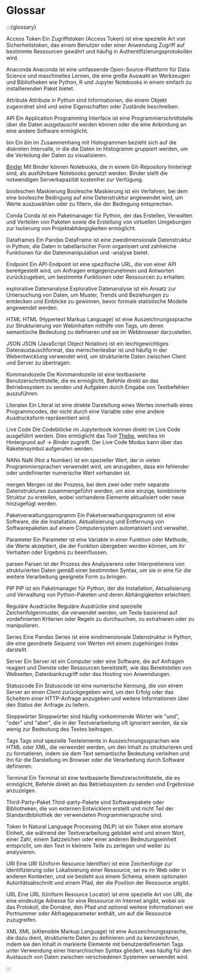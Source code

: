 # Glossar

:::{glossary}

Access Token
    Ein Zugriffstoken (Access Token) ist eine spezielle Art von Sicherheitstoken, das einem Benutzer oder einer Anwendung Zugriff auf bestimmte Ressourcen gewährt und häufig in Authentifizierungsprotokollen wird.

Anaconda
    Anaconda ist eine umfassende Open-Source-Plattform für Data Science und maschinelles Lernen, die eine große Auswahl an Werkzeugen und Bibliotheken wie Python, R und Jupyter Notebooks in einem einfach zu installierenden Paket bietet.

Attribute
    Attribute in Python sind Informationen, die einem Objekt zugeordnet sind und seine Eigenschaften oder Zustände beschreiben.

API
    Ein Application Programming Interface ist eine Programmierschnittstelle über die Daten ausgetauscht werden können oder die eine Anbindung an eine andere Software ermöglicht.

bin
    Ein *bin* im Zusammenhang mit Histogrammen bezieht sich auf die diskreten Intervalle, in die die Daten im Histogramm gruppiert werden, um die Verteilung der Daten zu visualisieren.

[Binder](https://mybinder.org/)
    Mit Binder können Notebooks, die in einem Git-Repository hinterlegt sind, als ausführbare Notebooks genutzt werden. Binder stellt die notwendigen Serverkapazität kostenfrei zur Verfügung.

booleschen Maskierung
    Boolesche Maskierung ist ein Verfahren, bei dem eine boolesche Bedingung auf eine Datenstruktur angewendet wird, um Werte auszuwählen oder zu filtern, die der Bedingung entsprechen.

Conda
    Conda ist ein Paketmanager für Python, der das Erstellen, Verwalten und Verteilen von Paketen sowie die Erstellung von virtuellen Umgebungen zur Isolierung von Projektabhängigkeiten ermöglicht.

Dataframes
    Ein Pandas DataFrame ist eine zweidimensionale Datenstruktur in Python, die Daten in tabellarischer Form organisiert und zahlreiche Funktionen für die Datenmanipulation und -analyse bietet.

Endpoint
    Ein API-Endpoint ist eine spezifische URL, die von einer API bereitgestellt wird, um Anfragen entgegenzunehmen und Antworten zurückzugeben, um bestimmte Funktionen oder Ressourcen zu erhalten.

explorative Datenanalyse
    Explorative Datenanalyse ist ein Ansatz zur Untersuchung von Daten, um Muster, Trends und Beziehungen zu entdecken und Einblicke zu gewinnen, bevor formale statistische Modelle angewendet werden.

HTML
    HTML (Hypertext Markup Language) ist eine Auszeichnungssprache zur Strukturierung von Webinhalten mithilfe von Tags, um deren semantische Bedeutung zu definieren und sie im Webbrowser darzustellen.

JSON
    JSON (JavaScript Object Notation) ist ein leichtgewichtiges Datenaustauschformat, das menschenlesbar ist und häufig in der Webentwicklung verwendet wird, um strukturierte Daten zwischen Client und Server zu übertragen.

Kommandozeile
    Die Kommandozeile ist eine textbasierte Benutzerschnittstelle, die es ermöglicht, Befehle direkt an das Betriebssystem zu senden und Aufgaben durch Eingabe von Textbefehlen auszuführen.

Literalen
    Ein Literal ist eine direkte Darstellung eines Wertes innerhalb eines Programmcodes, der nicht durch eine Variable oder eine andere Ausdrucksform repräsentiert wird.

Live Code
    Die Codeblöcke im Jupyterbook können direkt im Live Code ausgeführt werden. Dies ermöglicht das Tool [Thebe](https://thebe.readthedocs.io/en/latest/), welches im Hintergrund auf -> *Binder* zugreift. Der Live Code Modus kann über das Raketensymbol aufgerufen werden.

NANs
    NaN (Not a Number) ist ein spezieller Wert, der in vielen Programmiersprachen verwendet wird, um anzugeben, dass ein fehlender oder undefinierter numerische Wert vorhanden ist.

mergen
    Mergen ist der Prozess, bei dem zwei oder mehr separate Datenstrukturen zusammengeführt werden, um eine einzige, kombinierte Struktur zu erstellen, wobei vorhandene Elemente aktualisiert oder neue hinzugefügt werden.

Paketverwaltungsprogramm
    Ein Paketverwaltungsprogramm ist eine Software, die die Installation, Aktualisierung und Entfernung von Softwarepaketen auf einem Computersystem automatisiert und verwaltet.

Parameter
    Ein Parameter ist eine Variable in einer Funktion oder Methode, die Werte akzeptiert, die der Funktion übergeben werden können, um ihr Verhalten oder Ergebnis zu beeinflussen.

parsen
    Parsen ist der Prozess des Analysierens oder Interpretierens von strukturierten Daten gemäß einer bestimmten Syntax, um sie in eine für die weitere Verarbeitung geeignete Form zu bringen.

PIP
    PIP ist ein Paketmanager für Python, der die Installation, Aktualisierung und Verwaltung von Python-Paketen und deren Abhängigkeiten erleichtert.

Reguläre Ausdrücke
    Reguläre Ausdrücke sind spezielle Zeichenfolgenmuster, die verwendet werden, um Texte basierend auf vordefinierten Kriterien oder Regeln zu durchsuchen, zu extrahieren oder zu manipulieren.

Series
    Eine Pandas Series ist eine eindimensionale Datenstruktur in Python, die eine geordnete Sequenz von Werten mit einem zugehörigen Index darstellt.

Server
    Ein Server ist ein Computer oder eine Software, die auf Anfragen reagiert und Dienste oder Ressourcen bereitstellt, wie das Bereitstellen von Webseiten, Datenbankzugriff oder das Hosting von Anwendungen.

Statuscode
    Ein Statuscode ist eine numerische Kennung, die von einem Server an einen Client zurückgegeben wird, um den Erfolg oder das Scheitern einer HTTP-Anfrage anzugeben und weitere Informationen über den Status der Anfrage zu liefern.

Stoppwörter
    Stoppwörter sind häufig vorkommende Wörter wie "und", "oder" und "aber", die in der Textverarbeitung oft ignoriert werden, da sie wenig zur Bedeutung des Textes beitragen.

Tags
    Tags sind spezielle Textelemente in Auszeichnungssprachen wie HTML oder XML, die verwendet werden, um den Inhalt zu strukturieren und zu formatieren, indem sie dem Text semantische Bedeutung verleihen und ihn für die Darstellung im Browser oder die Verarbeitung durch Software definieren.

Terminal
    Ein Terminal ist eine textbasierte Benutzerschnittstelle, die es ermöglicht, Befehle direkt an das Betriebssystem zu senden und Ergebnisse anzuzeigen.

Third-Party-Paket
    Third-party-Pakete sind Softwarepakete oder Bibliotheken, die von externen Entwicklern erstellt und nicht Teil der Standardbibliothek der verwendeten Programmiersprache sind.

Token
    In Natural Language Processing (NLP) ist ein Token eine atomare Einheit, die während der Textverarbeitung gebildet wird und einem Wort, einer Zahl, einem Satzzeichen oder einer anderen Bedeutungseinheit entspricht, um den Text in kleinere Teile zu zerlegen und weiter zu analysieren.

URI
    Eine URI (Uniform Resource Identifier) ist eine Zeichenfolge zur Identifizierung oder Lokalisierung einer Ressource, sei es im Web oder in anderen Kontexten, und sie besteht aus einem Schema, einem optionalen Autoritätsabschnitt und einem Pfad, der die Position der Ressource angibt.

URL
    Eine URL (Uniform Resource Locator) ist eine spezielle Art von URI, die eine eindeutige Adresse für eine Ressource im Internet angibt, wobei sie das Protokoll, die Domäne, den Pfad und optional weitere Informationen wie Portnummer oder Abfrageparameter enthält, um auf die Ressource zuzugreifen.

XML
    XML (eXtensible Markup Language) ist eine Auszeichnungssprache, die dazu dient, strukturierte Daten zu definieren und zu kennzeichnen, indem sie den Inhalt in markierte Elemente mit benutzerdefinierten Tags unter Verwendung einer hierarchischen Syntax gliedert, was häufig für den Austausch von Daten zwischen verschiedenen Systemen verwendet wird.

:::
